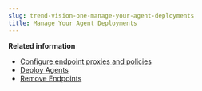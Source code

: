 ```yaml
---
slug: trend-vision-one-manage-your-agent-deployments
title: Manage Your Agent Deployments
---
```


**Related information**

- [Configure endpoint proxies and policies](create-default-endpoint-policies.md)
- [Deploy Agents](deploy-agents.md)
- [Remove Endpoints](remove-endpoints.md "Learn how to remove endpoints from your Endpoint Inventory.")
